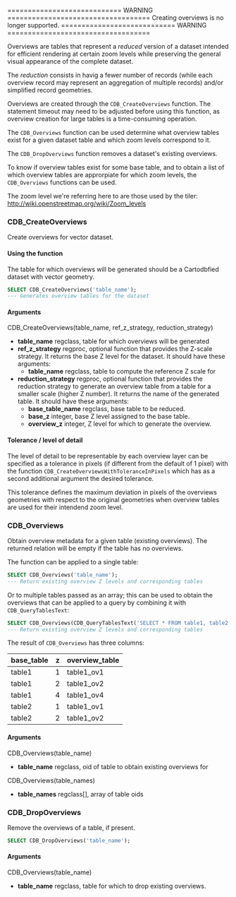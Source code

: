 
============================ WARNING ===================================
Creating overviews is no longer supported.
============================ WARNING ===================================

Overviews are tables that represent a *reduced* version of a dataset intended
for efficient rendering at certain zoom levels while preserving the
general visual appearance of the complete dataset.

The *reduction* consists in havig a fewer number of records
(while each overview record may represent an aggregation of multiple records)
and/or simplified record geometries.

Overviews are created through the `CDB_CreateOverviews` function.
The statement timeout may need to be adjusted before using this function,
as overview creation for large tables is a time-consuming operation.

The `CDB_Overviews` function can be used determine what overview tables
exist for a given dataset table and which zoom levels correspond to it.

The `CDB_DropOverviews` function removes a dataset's existing overviews.

To know if overview tables exist for some base table, and to obtain
a list of which overview tables are approrpiate for which zoom levels,
the `CDB_Overviews` functions can be used.

The zoom level we're referring here to are those used
by the tiler: http://wiki.openstreetmap.org/wiki/Zoom_levels

### CDB_CreateOverviews

Create overviews for vector dataset.

#### Using the function

The table for which overviews will be generated should be
a Cartodbfied dataset with vector geometry.

```sql
SELECT CDB_CreateOverviews('table_name');
--- Generates overview tables for the dataset
```

#### Arguments

CDB_CreateOverviews(table_name, ref_z_strategy, reduction_strategy)

* **table_name** regclass, table for which overviews will be generated
* **ref_z_strategy** regproc, optional function that provides
  the Z-scale strategy.
  It returns the base Z level for the dataset.
  It should have these arguments:
  - **table_name** regclass, table to compute the reference Z scale for
* **reduction_strategy** regproc, optional function that provides
  the reduction strategy to generate an overview table from a table
  for a smaller scale (higher Z number).
  It returns the name of the generated table.
  It should have these arguments:
  - **base_table_name** regclass, base table to be reduced.
  - **base_z** integer, base Z level assigned to the base table.
  - **overview_z** integer, Z level for which to generate the overview.

#### Tolerance / level of detail

The level of detail to be representable by each overview layer can
be specified as a tolerance in pixels (if different from the default of 1 pixel)
with the function `CDB_CreateOverviewsWithToleranceInPixels`
which has as a second additional argument the desired tolerance.

This tolerance defines the maximum deviation in pixels of the overviews
geometries with respect to the original geometries when overview tables
are used for their intendend zoom level.

### CDB_Overviews

Obtain overview metadata for a given table (existing overviews).
The returned relation will be empty if the table has no overviews.

The function can be applied to a single table:

```sql
SELECT CDB_Overviews('table_name');
--- Return existing overview Z levels and corresponding tables
```

Or to multiple tables passed as an array; this can be used
to obtain the overviews that can be applied to a query by
combining it with `CDB_QueryTablesText`:

```sql
SELECT CDB_Overviews(CDB_QueryTablesText('SELECT * FROM table1, table2'));
--- Return existing overview Z levels and corresponding tables
```

The result of `CDB_Overviews` has three columns:

| base_table | z | overview_table |
| ---------- | - | -------------- |
| table1     | 1 | table1_ov1     |
| table1     | 2 | table1_ov2     |
| table1     | 4 | table1_ov4     |
| table2     | 1 | table1_ov1     |
| table2     | 2 | table1_ov2     |

#### Arguments

CDB_Overviews(table_name)

* **table_name** regclass, oid of table to obtain existing overviews for

CDB_Overviews(table_names)

* **table_names** regclass[], array of table oids


### CDB_DropOverviews

Remove the overviews of a table, if present.

```sql
SELECT CDB_DropOverviews('table_name');
```

#### Arguments

CDB_Overviews(table_name)

* **table_name** regclass, table for which to drop existing overviews.

